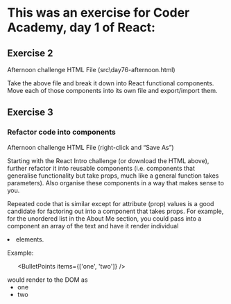 # This was an exercise for Coder Academy, day 1 of React:

## Exercise 2
Afternoon challenge HTML File (src\day76-afternoon.html)

Take the above file and break it down into React functional components.
Move each of those components into its own file and export/import them.

## Exercise 3

### Refactor code into components

Afternoon challenge HTML File (right-click and “Save As”)

Starting with the React Intro challenge (or download the HTML above), further refactor it into reusable components (i.e. components that generalise functionality but take props, much like a general function takes parameters). Also organise these components in a way that makes sense to you.

Repeated code that is similar except for attribute (prop) values is a good candidate for factoring out into a component that takes props. For example, for the unordered list in the About Me section, you could pass into a component an array of the text and have it render individual <li> elements.

Example: <ul><BulletPoints items={['one', 'two']} /></ul> would render to the DOM as <ul><li>one</li><li>two</li></ul>